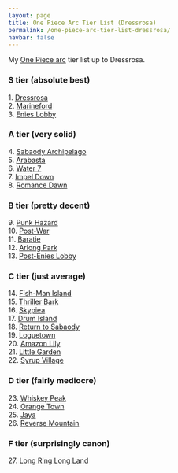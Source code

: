 ```yaml
---
layout: page
title: One Piece Arc Tier List (Dressrosa)
permalink: /one-piece-arc-tier-list-dressrosa/
navbar: false
---
```


<p>My <a href="https://onepiece.fandom.com/wiki/Story_Arcs">One Piece arc</a> tier list up to Dressrosa.</p>

<h3>S tier (absolute best)</h3>
<p>
    1. <a href="https://onepiece.fandom.com/wiki/Dressrosa_Arc">Dressrosa</a><br>
    2. <a href="https://onepiece.fandom.com/wiki/Marineford_Arc">Marineford</a><br>
    3. <a href="https://onepiece.fandom.com/wiki/Enies_Lobby_Arc">Enies Lobby</a><br>
</p>

<h3>A tier (very solid)</h3>
<p>
    4. <a href="https://onepiece.fandom.com/wiki/Sabaody_Archipelago_Arc">Sabaody Archipelago</a><br>
    5. <a href="https://onepiece.fandom.com/wiki/Arabasta_Arc">Arabasta</a><br>
    6. <a href="https://onepiece.fandom.com/wiki/Water_7_Arc">Water 7</a><br>
    7. <a href="https://onepiece.fandom.com/wiki/Impel_Down_Arc">Impel Down</a><br>
    8. <a href="https://onepiece.fandom.com/wiki/Romance_Dawn_Arc">Romance Dawn</a><br>
</p>

<h3>B tier (pretty decent)</h3>
<p>
    9. <a href="https://onepiece.fandom.com/wiki/Punk_Hazard_Arc">Punk Hazard</a><br>
    10. <a href="https://onepiece.fandom.com/wiki/Post-War_Arc">Post-War</a><br>
    11. <a href="https://onepiece.fandom.com/wiki/Baratie_Arc">Baratie</a><br>
    12. <a href="https://onepiece.fandom.com/wiki/Arlong_Park_Arc">Arlong Park</a><br>
    13. <a href="https://onepiece.fandom.com/wiki/Post-Enies_Lobby_Arc">Post-Enies Lobby</a><br>
</p>

<h3>C tier (just average)</h3>
<p>
    14. <a href="https://onepiece.fandom.com/wiki/Fish-Man_Island_Arc">Fish-Man Island</a><br>
    15. <a href="https://onepiece.fandom.com/wiki/Thriller_Bark_Arc">Thriller Bark</a><br>
    16. <a href="https://onepiece.fandom.com/wiki/Skypiea_Arc">Skypiea</a><br>
    17. <a href="https://onepiece.fandom.com/wiki/Drum_Island_Arc">Drum Island</a><br>
    18. <a href="https://onepiece.fandom.com/wiki/Return_to_Sabaody_Arc">Return to Sabaody</a><br>
    19. <a href="https://onepiece.fandom.com/wiki/Loguetown_Arc">Loguetown</a><br>
    20. <a href="https://onepiece.fandom.com/wiki/Amazon_Lily_Arc">Amazon Lily</a><br>
    21. <a href="https://onepiece.fandom.com/wiki/Little_Garden_Arc">Little Garden</a><br>
    22. <a href="https://onepiece.fandom.com/wiki/Syrup_Village_Arc">Syrup Village</a><br>
</p>

<h3>D tier (fairly mediocre)</h3>
<p>
    23. <a href="https://onepiece.fandom.com/wiki/Whisky_Peak_Arc">Whiskey Peak</a><br>
    24. <a href="https://onepiece.fandom.com/wiki/Orange_Town_Arc">Orange Town</a><br>
    25. <a href="https://onepiece.fandom.com/wiki/Jaya_Arc">Jaya</a><br>
    26. <a href="https://onepiece.fandom.com/wiki/Reverse_Mountain_Arc">Reverse Mountain</a><br>
</p>

<h3>F tier (surprisingly canon)</h3>
<p>
    27. <a href="https://onepiece.fandom.com/wiki/Long_Ring_Long_Land_Arc">Long Ring Long Land</a><br>
</p>